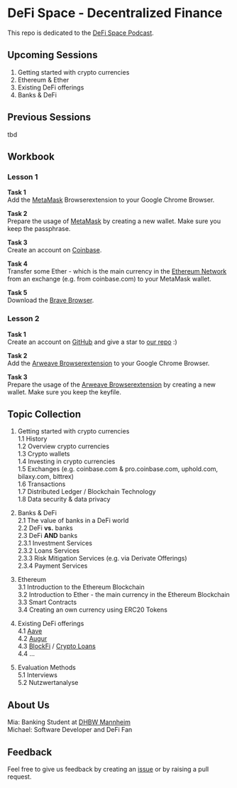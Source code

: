 # DeFi Space - Decentralized Finance
This repo is dedicated to the [DeFi Space Podcast](https://en.wikipedia.org/wiki/Podcast). 

## Upcoming Sessions
1. Getting started with crypto currencies  
2. Ethereum & Ether  
3. Existing DeFi offerings  
4. Banks & DeFi  


## Previous Sessions
tbd

## Workbook
### Lesson 1
**Task 1**  
Add the [MetaMask](https://metamask.io/) Browserextension to your Google Chrome Browser.  

**Task 2**   
Prepare the usage of [MetaMask](https://metamask.io/) by creating a new wallet. Make sure you keep the passphrase.  

**Task 3**  
Create an account on [Coinbase](https://www.coinbase.com/).  

**Task 4**  
Transfer some Ether - which is the main currency in the [Ethereum Network](https://ethereum.org/en/) from an exchange (e.g. from coinbase.com) to your MetaMask wallet.  

**Task 5**  
Download the [Brave Browser](https://brave.com/fan464).  


### Lesson 2
**Task 1**  
Create an account on [GitHub](https://github.com/) and give a star to [our repo](https://github.com/michael-spengler/defi-space/) :)  

**Task 2**  
Add the [Arweave Browserextension](https://chrome.google.com/webstore/detail/arweave/iplppiggblloelhoglpmkmbinggcaaoc?hl=en-GB) to your Google Chrome Browser.  

**Task 3**   
Prepare the usage of the [Arweave Browserextension](https://chrome.google.com/webstore/detail/arweave/iplppiggblloelhoglpmkmbinggcaaoc?hl=en-GB) by creating a new wallet. Make sure you keep the keyfile.  







## Topic Collection
1. Getting started with crypto currencies  
1.1 History  
1.2 Overview crypto currencies  
1.3 Crypto wallets   
1.4 Investing in crypto currencies  
1.5 Exchanges (e.g. coinbase.com & pro.coinbase.com, uphold.com, bilaxy.com, bittrex)  
1.6 Transactions  
1.7 Distributed Ledger / Blockchain Technology  
1.8 Data security & data privacy  


2. Banks & DeFi  
2.1 The value of banks in a DeFi world  
2.2 DeFi **vs.** banks  
2.3 DeFi **AND** banks    
2.3.1 Investment Services  
2.3.2 Loans Services  
2.3.3 Risk Mitigation Services (e.g. via Derivate Offerings)  
2.3.4 Payment Services

3. Ethereum  
3.1 Introduction to the Ethereum Blockchain   
3.2 Introduction to Ether - the main currency in the Ethereum Blockchain   
3.3 Smart Contracts  
3.4 Creating an own currency using ERC20 Tokens  


4. Existing DeFi offerings    
4.1 [Aave](https://aave.com)   
4.2 [Augur](https://www.augur.net/)  
4.3 [BlockFi](https://blockfi.com/) / [Crypto Loans](https://blockfi.com/crypto-loans/)  
4.4 ...

5. Evaluation Methods  
5.1 Interviews  
5.2 Nutzwertanalyse  



## About Us
Mia: Banking Student at [DHBW Mannheim](https://www.mannheim.dhbw.de/)  
Michael: Software Developer and DeFi Fan

## Feedback
Feel free to give us feedback by creating an [issue](https://github.com/michael-spengler/defi-space/issues/new) or by raising a pull request. 

